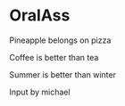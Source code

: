 # OralAss

Pineapple belongs on pizza

Coffee is better than tea

Summer is better than winter

Input by michael

